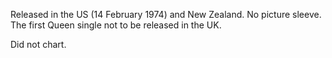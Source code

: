 Released in the US (14 February 1974) and New Zealand. No picture sleeve. The first Queen single not to be released in the UK.

Did not chart.
